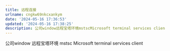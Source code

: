 ```yaml
---
title: 远程连接
urlname: cngkw69nkcxankym
date: '2024-05-16 17:36:53'
updated: '2024-05-16 17:38:25'
description: 公司window远程宝塔环境mstscMicrosoft terminal services client
---
```

公司window
远程宝塔环境
mstsc
Microsoft terminal services client
